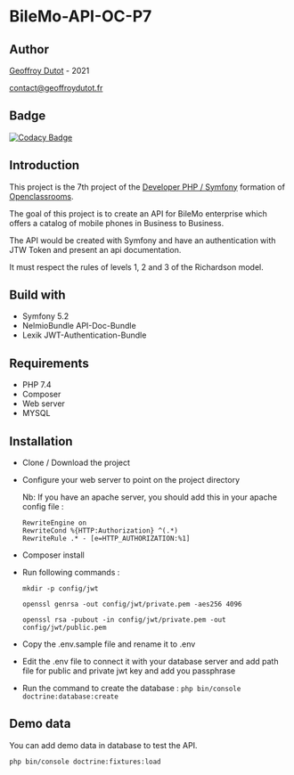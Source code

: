 # BileMo-API-OC-P7 

## Author
[Geoffroy Dutot](https://geoffroydutot.fr)  - 2021

[contact@geoffroydutot.fr](mailto:contact@geoffroydutot.fr)

## Badge  
[![Codacy Badge](https://app.codacy.com/project/badge/Grade/3377866484f8418498cd96f11276bd58)](https://www.codacy.com/gh/GeoffroyDutot/BileMo-API-OC-P7/dashboard?utm_source=github.com&amp;utm_medium=referral&amp;utm_content=GeoffroyDutot/BileMo-API-OC-P7&amp;utm_campaign=Badge_Grade)

## Introduction

This project is the 7th project of the [Developer PHP / Symfony](https://openclassrooms.com/fr/paths/59-developpeur-dapplication-php-symfony) formation of [Openclassrooms](https://openclassrooms.com/). 

The goal of this project is to create an API for BileMo enterprise which offers a catalog of mobile phones in Business to Business. 

The API would be created with Symfony and have an authentication with JTW Token and present an api documentation.

It must respect the rules of levels 1, 2 and 3 of the Richardson model.

## Build with 

-   Symfony 5.2
-   NelmioBundle API-Doc-Bundle
-   Lexik JWT-Authentication-Bundle

## Requirements 

-   PHP 7.4
-   Composer
-   Web server
-   MYSQL

## Installation

-   Clone / Download the project

-   Configure your web server to point on the project directory
    
    Nb: If you have an apache server, you should add this in your apache config file :
        
        RewriteEngine on
        RewriteCond %{HTTP:Authorization} ^(.*)
        RewriteRule .* - [e=HTTP_AUTHORIZATION:%1]

-   Composer install

- Run following commands :
    
    `mkdir -p config/jwt`

    `openssl genrsa -out config/jwt/private.pem -aes256 4096`
    
    `openssl rsa -pubout -in config/jwt/private.pem -out config/jwt/public.pem`

-   Copy the .env.sample file and rename it to .env 

-   Edit the .env file to connect it with your database server and add path file for public and private jwt key and add you passphrase

-   Run the command to create the database :  `php bin/console doctrine:database:create`

## Demo data

You can add demo data in database to test the API.

  `php bin/console doctrine:fixtures:load`
